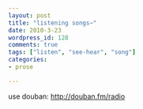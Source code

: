 ```yaml
---
layout: post
title: "listening songs~"
date: 2010-3-23
wordpress_id: 128
comments: true
tags: ["listen", "see-hear", "song"]
categories:
- prose

---
```

<meta name="_edit_last" content="1" />
<meta name="views" content="636" />
use douban: <a href="http://douban.fm/radio">http://douban.fm/radio</a>
